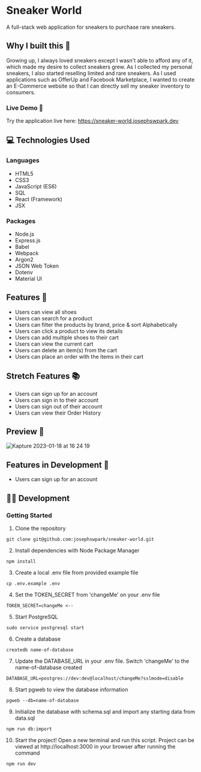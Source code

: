 # Sneaker World

A full-stack web application for sneakers to purchase rare sneakers.

## Why I built this :thinking: 
Growing up, I always loved sneakers except I wasn't able to afford any of it, which made my desire to collect sneakers grew. As I collected my personal sneakers, I also started reselling limited and rare sneakers. As I used applications such as OfferUp and Facebook Marketplace, I wanted to create an E-Commerce website so that I can directly sell my sneaker inventory to consumers. 

### Live Demo 🔗

Try the application live here: https://sneaker-world.josephswpark.dev

## 💻 Technologies Used

### Languages
* HTML5
* CSS3
* JavaScript (ES6)
* SQL
* React (Framework)
* JSX
### Packages
* Node.js
* Express.js
* Babel
* Webpack
* Argon2
* JSON Web Token
* Dotenv
* Material UI

## Features :open_book:
* Users can view all shoes
* Users can search for a product
* Users can filter the products by brand, price & sort Alphabetically
* Users can click a product to view its details
* Users can add multiple shoes to their cart
* Users can view the current cart
* Users can delete an item(s) from the cart
* Users can place an order with the items in their cart

## Stretch Features :books:
* Users can sign up for an account
* Users can sign in to their account
* Users can sign out of their account
* Users can view their Order History

## Preview :eyes:
![Kapture 2023-01-18 at 16 24 19](https://user-images.githubusercontent.com/113474457/213326900-500220c4-62ae-4045-a6d0-573b4f260bb7.gif)

## Features in Development :notebook:
* Users can sign up for an account

## :man_technologist: Development

### Getting Started

1. Clone the repository
```
git clone git@github.com:josephswpark/sneaker-world.git
```
2. Install dependencies with Node Package Manager
```
npm install
```
3. Create a local .env file from provided example file
```
cp .env.example .env
```
4. Set the TOKEN_SECRET from 'changeMe' on your .env file
```
TOKEN_SECRET=changeMe <--
```
5. Start PostgreSQL
```
sudo service postgresql start
```
6. Create a database
```
createdb name-of-database
```
7. Update the DATABASE_URL in your .env file. Switch 'changeMe' to the name-of-database created
```
DATABASE_URL=postgres://dev:dev@localhost/changeMe?sslmode=disable
```
8. Start pgweb to view the database information
```
pgweb --db=name-of-database
```
9. Initialize the database with schema.sql and import any starting data from data.sql
```
npm run db:import
```
10. Start the project! Open a new terminal and run this script. Project can be viewed at http://localhost:3000 in your browser after running the command
```
npm run dev
```
